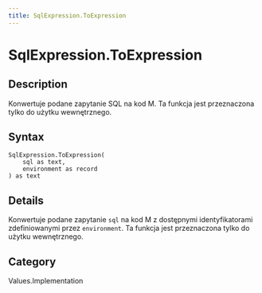 ```yaml
---
title: SqlExpression.ToExpression
---
```


# SqlExpression.ToExpression


## Description

Konwertuje podane zapytanie SQL na kod M. Ta funkcja jest przeznaczona tylko do użytku wewnętrznego.


## Syntax

```powerquery
SqlExpression.ToExpression(
    sql as text,
    environment as record
) as text
```


## Details

Konwertuje podane zapytanie <code>sql</code> na kod M z dostępnymi identyfikatorami zdefiniowanymi przez <code>environment</code>. Ta funkcja jest przeznaczona tylko do użytku wewnętrznego.



## Category
Values.Implementation
